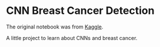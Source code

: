 # CNN Breast Cancer Detection
The original notebook was from [Kaggle](https://www.kaggle.com/code/baselanaya/breast-cancer-detection-using-cnn).

A little project to learn about CNNs and breast cancer.